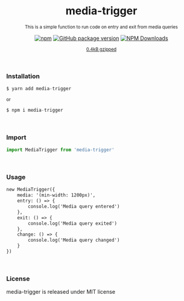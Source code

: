 <div align="center">
<br>

<h1>media-trigger</h1>

<p><sup>This is a simple function to run code on entry and exit from media queries</sup></p>

[![npm](https://img.shields.io/npm/v/media-trigger.svg?colorB=brightgreen)](https://www.npmjs.com/package/media-trigger)
[![GitHub package version](https://img.shields.io/github/package-json/v/ux-ui-pro/media-trigger.svg)](https://github.com/ux-ui-pro/media-trigger)
[![NPM Downloads](https://img.shields.io/npm/dm/media-trigger.svg?style=flat)](https://www.npmjs.org/package/media-trigger)

<sup><a href="https://bundlephobia.com/package/media-trigger">0.4kB gzipped</a></sup>
</div>
<br>

### Installation
```javascript
$ yarn add media-trigger
```
<sup>or</sup>
```javascript
$ npm i media-trigger
```
<br>

### Import
```javascript
import MediaTrigger from 'media-trigger'
```
<br>

### Usage
```HTML
new MediaTrigger({
    media: '(min-width: 1200px)',
    entry: () => {
        console.log('Media query entered')
    },
    exit: () => {
        console.log('Media query exited')
    },
    change: () => {
        console.log('Media query changed')
    }
})
```
<br>

### License
media-trigger is released under MIT license
